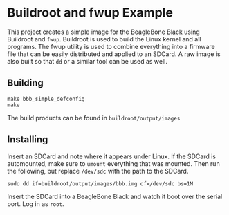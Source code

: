 # Buildroot and fwup Example

This project creates a simple image for the BeagleBone Black using Buildroot and `fwup`.
Buildroot is used to build the Linux kernel and all programs. The fwup
utility is used to combine everything into a firmware file that can be
easily distributed and applied to an SDCard. A raw image is also built so
that `dd` or a similar tool can be used as well.

## Building

    make bbb_simple_defconfig
    make

The build products can be found in `buildroot/output/images`

## Installing

Insert an SDCard and note where it appears under Linux. If the SDCard is
automounted, make sure to `umount` everything that was mounted. Then run
the following, but replace `/dev/sdc` with the path to the SDCard.

    sudo dd if=buildroot/output/images/bbb.img of=/dev/sdc bs=1M

Insert the SDCard into a BeagleBone Black and watch it boot over the serial
port. Log in as `root`.
